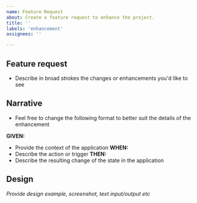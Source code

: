 ```yaml
---
name: Feature Request
about: Create a feature request to enhance the project.
title: ''
labels: 'enhancement'
assignees: ''

---
```


## Feature request

- Describe in broad strokes the changes or enhancements you'd like to see

## Narrative

- Feel free to change the following format to better suit the details of the enhancement

**GIVEN:**
- Provide the context of the application
**WHEN:**
- Describe the action or trigger
**THEN:** 
- Describe the resulting change of the state in the application

## Design

_Provide design example, screenshot, text input/output etc_



